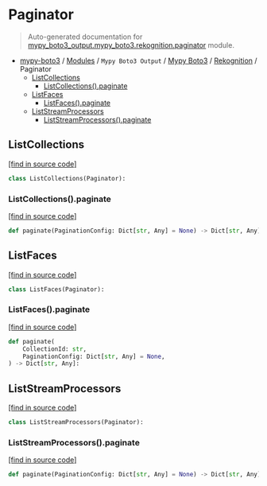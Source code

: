 # Paginator

> Auto-generated documentation for [mypy_boto3_output.mypy_boto3.rekognition.paginator](https://github.com/vemel/mypy_boto3/blob/master/mypy_boto3_output/mypy_boto3/rekognition/paginator.py) module.

- [mypy-boto3](../../../README.md#mypy_boto3) / [Modules](../../../MODULES.md#mypy-boto3-modules) / `Mypy Boto3 Output` / [Mypy Boto3](../index.md#mypy-boto3) / [Rekognition](index.md#rekognition) / Paginator
    - [ListCollections](#listcollections)
        - [ListCollections().paginate](#listcollectionspaginate)
    - [ListFaces](#listfaces)
        - [ListFaces().paginate](#listfacespaginate)
    - [ListStreamProcessors](#liststreamprocessors)
        - [ListStreamProcessors().paginate](#liststreamprocessorspaginate)

## ListCollections

[[find in source code]](https://github.com/vemel/mypy_boto3/blob/master/mypy_boto3_output/mypy_boto3/rekognition/paginator.py#L9)

```python
class ListCollections(Paginator):
```

### ListCollections().paginate

[[find in source code]](https://github.com/vemel/mypy_boto3/blob/master/mypy_boto3_output/mypy_boto3/rekognition/paginator.py#L12)

```python
def paginate(PaginationConfig: Dict[str, Any] = None) -> Dict[str, Any]:
```

## ListFaces

[[find in source code]](https://github.com/vemel/mypy_boto3/blob/master/mypy_boto3_output/mypy_boto3/rekognition/paginator.py#L16)

```python
class ListFaces(Paginator):
```

### ListFaces().paginate

[[find in source code]](https://github.com/vemel/mypy_boto3/blob/master/mypy_boto3_output/mypy_boto3/rekognition/paginator.py#L19)

```python
def paginate(
    CollectionId: str,
    PaginationConfig: Dict[str, Any] = None,
) -> Dict[str, Any]:
```

## ListStreamProcessors

[[find in source code]](https://github.com/vemel/mypy_boto3/blob/master/mypy_boto3_output/mypy_boto3/rekognition/paginator.py#L25)

```python
class ListStreamProcessors(Paginator):
```

### ListStreamProcessors().paginate

[[find in source code]](https://github.com/vemel/mypy_boto3/blob/master/mypy_boto3_output/mypy_boto3/rekognition/paginator.py#L28)

```python
def paginate(PaginationConfig: Dict[str, Any] = None) -> Dict[str, Any]:
```
